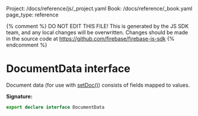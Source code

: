 Project: /docs/reference/js/_project.yaml
Book: /docs/reference/_book.yaml
page_type: reference

{% comment %}
DO NOT EDIT THIS FILE!
This is generated by the JS SDK team, and any local changes will be
overwritten. Changes should be made in the source code at
https://github.com/firebase/firebase-js-sdk
{% endcomment %}

# DocumentData interface
Document data (for use with [setDoc()](./firestore_lite.md#setdoc_ee215ad)<!-- -->) consists of fields mapped to values.

<b>Signature:</b>

```typescript
export declare interface DocumentData 
```

